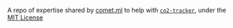 A repo of expertise shared by [comet.ml](https://comet.ml) to help with [`co2-tracker`](https://github.com/mlco2/co2-tracker), under the [MIT License](https://github.com/mlco2/comet-shared/blob/master/LICENSE)